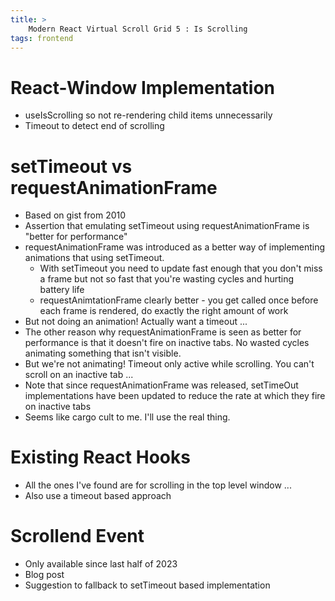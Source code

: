 ```yaml
---
title: >
    Modern React Virtual Scroll Grid 5 : Is Scrolling
tags: frontend
---
```


# React-Window Implementation

* useIsScrolling so not re-rendering child items unnecessarily
* Timeout to detect end of scrolling

# setTimeout vs requestAnimationFrame

* Based on gist from 2010
* Assertion that emulating setTimeout using requestAnimationFrame is "better for performance"
* requestAnimationFrame was introduced as a better way of implementing animations that using setTimeout. 
  * With setTimeout you need to update fast enough that you don't miss a frame but not so fast that you're wasting cycles and hurting battery life
  * requestAnimtationFrame clearly better - you get called once before each frame is rendered, do exactly the right amount of work
* But not doing an animation! Actually want a timeout ...
* The other reason why requestAnimationFrame is seen as better for performance is that it doesn't fire on inactive tabs. No wasted cycles animating something that isn't visible.
* But we're not animating! Timeout only active while scrolling. You can't scroll on an inactive tab ...
* Note that since requestAnimationFrame was released, setTimeOut implementations have been updated to reduce the rate at which they fire on inactive tabs
* Seems like cargo cult to me. I'll use the real thing.

# Existing React Hooks

* All the ones I've found are for scrolling in the top level window ...
* Also use a timeout based approach

# Scrollend Event

* Only available since last half of 2023
* Blog post
* Suggestion to fallback to setTimeout based implementation
